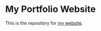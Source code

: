 # My Portfolio Website


This is the repository for [my website](https://crediblebilal.github.io/bilal).